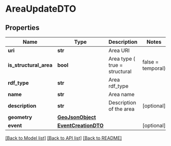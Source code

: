 # AreaUpdateDTO

## Properties
Name | Type | Description | Notes
------------ | ------------- | ------------- | -------------
**uri** | **str** | Area URI | 
**is_structural_area** | **bool** | Area type ( true &#x3D; structural | false &#x3D; temporal) | 
**rdf_type** | **str** | Area rdf_type | 
**name** | **str** | Area name | 
**description** | **str** | Description of the area | [optional] 
**geometry** | [**GeoJsonObject**](GeoJsonObject.md) |  | 
**event** | [**EventCreationDTO**](EventCreationDTO.md) |  | [optional] 

[[Back to Model list]](../README.md#documentation-for-models) [[Back to API list]](../README.md#documentation-for-api-endpoints) [[Back to README]](../README.md)


